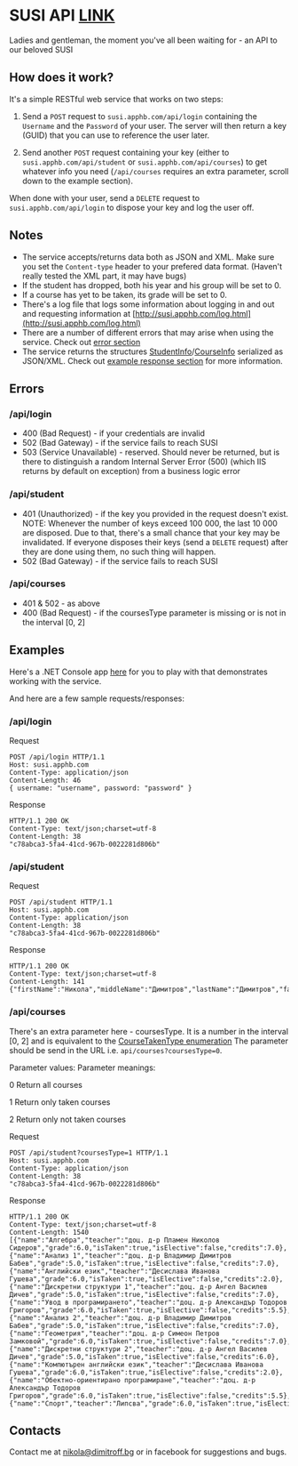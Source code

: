 # SUSI API [LINK](http://susi.apphb.com)
Ladies and gentleman, the moment you've all been waiting for - an API to our beloved SUSI

## How does it work?
It's a simple RESTful web service that works on two steps:

1. Send a `POST` request to `susi.apphb.com/api/login` containing the `Username` and the `Password` of your user. The server
will then return a key (GUID) that you can use to reference the user later.

2. Send another `POST` request containing your key (either to `susi.apphb.com/api/student` or `susi.apphb.com/api/courses`) to 
get whatever info you need (`/api/courses` requires an extra parameter, scroll down to the example section).

When done with your user, send a `DELETE` request to `susi.apphb.com/api/login` to dispose your key and log the user off.

## Notes
* The service accepts/returns data both as JSON and XML. Make sure you set the `Content-type` header to your prefered data format. (Haven't really tested the XML part, it may have bugs)
* If the student has dropped, both his year and his group will be set to 0.
* If a course has yet to be taken, its grade will be set to 0.
* There's a log file that logs some information about logging in and out and requesting information at [http://susi.apphb.com/log.html](http://susi.apphb.com/log.html)
* There are a number of different errors that may arise when using the service. Check out [error section](README.md#Errors)
* The service returns the structures [StudentInfo](http://github.com/NikolaDimitroff/SusiParser/blob/master/SusiParser/StudentInfo.cs)/[CourseInfo](http://github.com/NikolaDimitroff/SusiParser/blob/master/SusiParser/CourseInfo.cs) serialized as JSON/XML. Check out [example response section](README.md#Examples) for more information.

## Errors
### /api/login
* 400 (Bad Request) - if your credentials are invalid
* 502 (Bad Gateway) - if the service fails to reach SUSI
* 503 (Service Unavailable) - reserved. Should never be returned, but is there to distinguish a random Internal Server Error (500) (which IIS returns by default on exception) from a business logic error

### /api/student
* 401 (Unauthorized) - if the key you provided in the request doesn't exist. NOTE: Whenever the number of keys exceed 100 000, the last 10 000 are disposed. Due to that, there's a small chance that your key may be invalidated. If everyone disposes their keys (send a `DELETE` request) after they are done using them, no such thing will happen.
* 502 (Bad Gateway) - if the service fails to reach SUSI

### /api/courses
* 401 & 502 - as above 
* 400 (Bad Request) - if the coursesType parameter is missing or is not in the interval [0, 2]

## Examples
Here's a .NET Console app [here](http://github.com/NikolaDimitroff/SusiParser/blob/master/SusiParser.Console/ConsoleApp.cs) for you to play with that demonstrates working with the service.

And here are a few sample requests/responses:
### /api/login
Request

	POST /api/login HTTP/1.1
	Host: susi.apphb.com
	Content-Type: application/json
	Content-Length: 46
	{ username: "username", password: "password" }
	
Response

	HTTP/1.1 200 OK
	Content-Type: text/json;charset=utf-8
	Content-Length: 38
	"c78abca3-5fa4-41cd-967b-0022281d806b"
	
### /api/student
Request

	POST /api/student HTTP/1.1
	Host: susi.apphb.com
	Content-Type: application/json
	Content-Length: 38
	"c78abca3-5fa4-41cd-967b-0022281d806b"
	
Response

	HTTP/1.1 200 OK
	Content-Type: text/json;charset=utf-8
	Content-Length: 141	
	{"firstName":"Никола","middleName":"Димитров","lastName":"Димитров","facultyNumber":"61560","programme":"СИ(рб)","type":0,"year":2,"group":1}

### /api/courses	

There's an extra parameter here - coursesType. It is a number in the interval [0, 2] and is equivalent to the [CourseTakenType enumeration](https://github.com/NikolaDimitroff/SusiParser/blob/master/SusiParser/CourseTakenType.cs)
The parameter should be send in the URL i.e. `api/courses?coursesType=0`.

Parameter values:	Parameter meanings:

0					Return all courses

1					Return only taken courses

2					Return only not taken courses

Request

	POST /api/student?coursesType=1 HTTP/1.1
	Host: susi.apphb.com
	Content-Type: application/json
	Content-Length: 38	
	"c78abca3-5fa4-41cd-967b-0022281d806b"
	
Response

	HTTP/1.1 200 OK
	Content-Type: text/json;charset=utf-8
	Content-Length: 1540
	[{"name":"Алгебра","teacher":"доц. д-р Пламен Николов Сидеров","grade":6.0,"isTaken":true,"isElective":false,"credits":7.0},{"name":"Анализ 1","teacher":"доц. д-р Владимир Димитров Бабев","grade":5.0,"isTaken":true,"isElective":false,"credits":7.0},{"name":"Английски език","teacher":"Десислава Иванова Гушева","grade":6.0,"isTaken":true,"isElective":false,"credits":2.0},{"name":"Дискретни структури 1","teacher":"доц. д-р Ангел Василев Дичев","grade":5.0,"isTaken":true,"isElective":false,"credits":7.0},{"name":"Увод в програмирането","teacher":"доц. д-р Александър Тодоров Григоров","grade":6.0,"isTaken":true,"isElective":false,"credits":5.5},{"name":"Анализ 2","teacher":"доц. д-р Владимир Димитров Бабев","grade":5.0,"isTaken":true,"isElective":false,"credits":7.0},{"name":"Геометрия","teacher":"доц. д-р Симеон Петров Замковой","grade":6.0,"isTaken":true,"isElective":false,"credits":7.0},{"name":"Дискретни структури 2","teacher":"доц. д-р Ангел Василев Дичев","grade":5.0,"isTaken":true,"isElective":false,"credits":6.0},{"name":"Компютърен английски език","teacher":"Десислава Иванова Гушева","grade":6.0,"isTaken":true,"isElective":false,"credits":2.0},{"name":"Обектно-ориентирано програмиране","teacher":"доц. д-р Александър Тодоров Григоров","grade":6.0,"isTaken":true,"isElective":false,"credits":5.5},{"name":"Спорт","teacher":"Липсва","grade":6.0,"isTaken":true,"isElective":false,"credits":4.0}]
	
## Contacts
Contact me at [nikola@dimitroff.bg](mailto:nikola@dimitroff.bg) or in facebook for suggestions and bugs.